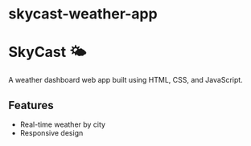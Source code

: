 # skycast-weather-app
# SkyCast 🌤️

A weather dashboard web app built using HTML, CSS, and JavaScript.

## Features
- Real-time weather by city
- Responsive design
